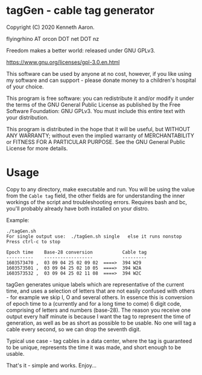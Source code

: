 
tagGen - cable tag generator
============================

Copyright (C) 2020 Kenneth Aaron.

flyingrhino AT orcon DOT net DOT nz

Freedom makes a better world: released under GNU GPLv3.

https://www.gnu.org/licenses/gpl-3.0.en.html

This software can be used by anyone at no cost, however,
if you like using my software and can support - please
donate money to a children's hospital of your choice.

This program is free software: you can redistribute it
and/or modify it under the terms of the GNU General Public
License as published by the Free Software Foundation:
GNU GPLv3. You must include this entire text with your
distribution.

This program is distributed in the hope that it will be
useful, but WITHOUT ANY WARRANTY; without even the implied
warranty of MERCHANTABILITY or FITNESS FOR A PARTICULAR
PURPOSE.
See the GNU General Public License for more details.


Usage
=====

Copy to any directory, make executable and run.
You will be using the value from the `Cable tag` field,
the other fields are for understanding the inner workings
of the script and troubleshooting errors.
Requires bash and bc, you'll probably already have both
installed on your distro.

Example:
```
./tagGen.sh
For single output use:  ./tagGen.sh single   else it runs nonstop
Press ctrl-c to stop

Epoch time    Base-28 conversion           Cable tag
----------    ------------------           ---------
1603573470 ,  03 09 04 25 02 09 02  ====>  394 W29
1603573501 ,  03 09 04 25 02 10 05  ====>  394 W2A
1603573532 ,  03 09 04 25 02 11 08  ====>  394 W2C
```

tagGen generates unique labels which are representative of
the current time, and uses a selection of letters that are
not easily confused with others - for example we skip I, O
and several others.
In essence this is conversion of epoch time to a
(currently and for a long time to come) 6 digit code,
comprising of letters and numbers (base-28).
The reason you receive one output every half minute is
because I want the tag to represent the time of generation,
as well as be as short as possible to be usable. No one will
tag a cable every second, so we can drop the seventh digit.

Typical use case - tag cables in a data center, where the
tag is guaranteed to be unique, represents the time it was
made, and short enough to be usable.

That's it - simple and works.
Enjoy...

